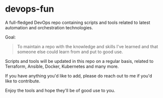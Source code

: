 # devops-fun
A full-fledged DevOps repo containing scripts and tools related to latest automation and orchestration technologies.

Goal: 
> To maintain a repo with the knowledge and skills I've learned and that someone else could learn from and put to good use.

Scripts and tools will be updated in this repo on a regular basis, related to Terraform, Ansible, Docker, Kubernetes and many more.

If you have anything you'd like to add, please do reach out to me if you'd like to contribute.

Enjoy the tools and hope they'll be of good use to you.